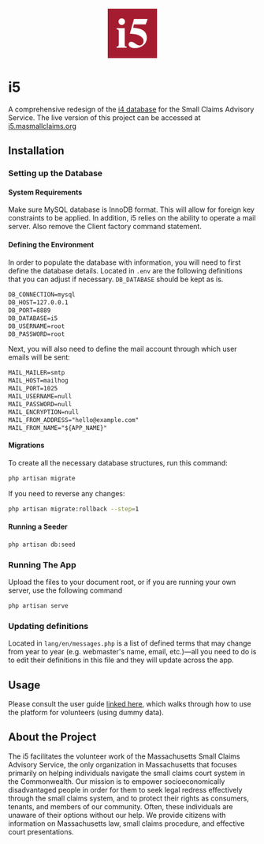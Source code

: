 <p align="center">
  <a href="https://github.com/flxcn/i5">
    <img src="public/images/logo.png" alt="i5 logo" width="100" height="100">
  </a>
</p>

# i5
A comprehensive redesign of the [i4 database](https://github.com/scasBot/i4) for the Small Claims Advisory Service. The live version of this project can be accessed at [i5.masmallclaims.org](https://i5.masmallclaims.org)

## Installation

### Setting up the Database

#### System Requirements
Make sure MySQL database is InnoDB format. This will allow for foreign key constraints to be applied. In addition, i5 relies on the ability to operate a mail server. Also remove the Client factory command statement.

#### Defining the Environment

In order to populate the database with information, you will need to first define the database details. Located in `.env` are the following definitions that you can adjust if necessary. `DB_DATABASE` should be kept as is.

```
DB_CONNECTION=mysql
DB_HOST=127.0.0.1
DB_PORT=8889
DB_DATABASE=i5
DB_USERNAME=root
DB_PASSWORD=root
```

Next, you will also need to define the mail account through which user emails will be sent:

```
MAIL_MAILER=smtp
MAIL_HOST=mailhog
MAIL_PORT=1025
MAIL_USERNAME=null
MAIL_PASSWORD=null
MAIL_ENCRYPTION=null
MAIL_FROM_ADDRESS="hello@example.com"
MAIL_FROM_NAME="${APP_NAME}"
```

#### Migrations  
To create all the necessary database structures, run this command:

```sh
php artisan migrate
```

If you need to reverse any changes:  

```sh
php artisan migrate:rollback --step=1
```

#### Running a Seeder

```sh
php artisan db:seed
```

### Running The App  
Upload the files to your document root, or if you are running your own server, use the following command  

```sh
php artisan serve
```

### Updating definitions  

Located in `lang/en/messages.php` is a list of defined terms that may change from year to year (e.g. webmaster's name, email, etc.)—all you need to do is to edit their definitions in this file and they will update across the app.

## Usage

Please consult the user guide [linked here](https://github.com/flxcn/i5/blob/main/i5_user_guide.pdf), which walks through how to use the platform for volunteers (using dummy data).

## About the Project

The i5 facilitates the volunteer work of the Massachusetts Small Claims Advisory Service, the only organization in Massachusetts that focuses primarily on helping individuals navigate the small claims court system in the Commonwealth. Our mission is to empower socioeconomically disadvantaged people in order for them to seek legal redress effectively through the small claims system, and to protect their rights as consumers, tenants, and members of our community. Often, these individuals are unaware of their options without our help. We provide citizens with information on Massachusetts law, small claims procedure, and effective court presentations.









